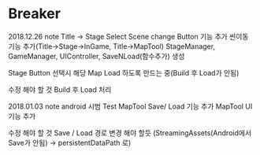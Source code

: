 # Breaker

2018.12.26 note
Title -> Stage Select Scene change Button 기능 추가
씬이동 기능 추가(Title->Stage->InGame, Title->MapTool)
StageManager, GameManager, UIController, SaveNLoad(함수추가) 생성

Stage Button 선택시 해당 Map Load 하도록 만드는 중(Build 후 Load가 안됨)

수정 해야 할 것
Build 후 Load 처리

2018.01.03 note
android 시범 Test
MapTool Save/ Load 기능 추가
MapTool UI 기능 추가

수정 해야 할 것
Save / Load 경로 변경 해야 할듯 (StreamingAssets(Android에서 Save가 안됨) -> persistentDataPath 로)
